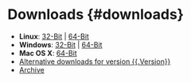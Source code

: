 # Downloads {#downloads}

* **Linux**: [32-Bit](https://github.com/echocat/caretakerd/releases/download/v{{.Version}}/caretakerd-linux-386.tar.gz) | [64-Bit](https://github.com/echocat/caretakerd/releases/download/v{{.Version}}/caretakerd-linux-amd64.tar.gz)
* **Windows**: [32-Bit](https://github.com/echocat/caretakerd/releases/download/v{{.Version}}/caretakerd-windows-386.zip) | [64-Bit](https://github.com/echocat/caretakerd/releases/download/v{{.Version}}/caretakerd-windows-amd64.zip)
* **Mac OS X**: [64-Bit](https://github.com/echocat/caretakerd/releases/download/v{{.Version}}/caretakerd-darwin-amd64.tar.gz)
* [Alternative downloads for version {{.Version}}](https://github.com/echocat/caretakerd/releases/v{{.Version}}")
* [Archive](https://github.com/echocat/caretakerd/releases)
